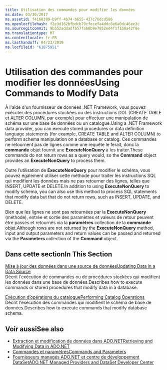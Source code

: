 ```yaml
---
title: Utilisation des commandes pour modifier les données
ms.date: 03/30/2017
ms.assetid: f4160389-b9ff-4b74-b655-437c76dcd586
ms.openlocfilehash: f2e3d162bfbdcb79cfecefa4ddc8e6a0dc46ee3c
ms.sourcegitcommit: 9b552addadfb57fab0b9e7852ed4f1f1b8a42f8e
ms.translationtype: MT
ms.contentlocale: fr-FR
ms.lasthandoff: 04/23/2019
ms.locfileid: "61875951"
---
```

# <a name="using-commands-to-modify-data"></a><span data-ttu-id="62764-102">Utilisation des commandes pour modifier les données</span><span class="sxs-lookup"><span data-stu-id="62764-102">Using Commands to Modify Data</span></span>
<span data-ttu-id="62764-103">À l'aide d'un fournisseur de données .NET Framework, vous pouvez exécuter des procédures stockées ou des instructions DDL (CREATE TABLE et ALTER COLUMN, par exemple) pour effectuer une manipulation de schéma sur une base de données ou un catalogue.</span><span class="sxs-lookup"><span data-stu-id="62764-103">Using a .NET Framework data provider, you can execute stored procedures or data definition language statements (for example, CREATE TABLE and ALTER COLUMN) to perform schema manipulation on a database or catalog.</span></span> <span data-ttu-id="62764-104">Ces commandes ne retournent pas de lignes comme une requête le ferait, donc la **commande** objet fournit une **ExecuteNonQuery** à les traiter.</span><span class="sxs-lookup"><span data-stu-id="62764-104">These commands do not return rows as a query would, so the **Command** object provides an **ExecuteNonQuery** to process them.</span></span>  
  
 <span data-ttu-id="62764-105">Outre l’utilisation de **ExecuteNonQuery** pour modifier le schéma, vous pouvez également utiliser cette méthode pour traiter les instructions SQL qui modifient les données mais ne pas retourner des lignes, telles que INSERT, UPDATE et DELETE.</span><span class="sxs-lookup"><span data-stu-id="62764-105">In addition to using **ExecuteNonQuery** to modify schema, you can also use this method to process SQL statements that modify data but that do not return rows, such as INSERT, UPDATE, and DELETE.</span></span>  
  
 <span data-ttu-id="62764-106">Bien que les lignes ne sont pas retournées par la **ExecuteNonQuery** (méthode), entrée et sortie des paramètres et valeurs de retour peuvent être passés et retournés via la **paramètres** collection de la **commande**  objet.</span><span class="sxs-lookup"><span data-stu-id="62764-106">Although rows are not returned by the **ExecuteNonQuery** method, input and output parameters and return values can be passed and returned via the **Parameters** collection of the **Command** object.</span></span>  
  
## <a name="in-this-section"></a><span data-ttu-id="62764-107">Dans cette section</span><span class="sxs-lookup"><span data-stu-id="62764-107">In This Section</span></span>  
 [<span data-ttu-id="62764-108">Mise à jour des données dans une source de données</span><span class="sxs-lookup"><span data-stu-id="62764-108">Updating Data in a Data Source</span></span>](../../../../docs/framework/data/adonet/updating-data-in-a-data-source.md)  
 <span data-ttu-id="62764-109">Décrit l'exécution de commandes ou de procédures stockées qui modifient les données dans une base de données.</span><span class="sxs-lookup"><span data-stu-id="62764-109">Describes how to execute commands or stored procedures that modify data in a database.</span></span>  
  
 [<span data-ttu-id="62764-110">Exécution d’opérations du catalogue</span><span class="sxs-lookup"><span data-stu-id="62764-110">Performing Catalog Operations</span></span>](../../../../docs/framework/data/adonet/performing-catalog-operations.md)  
 <span data-ttu-id="62764-111">Décrit l'exécution des commandes qui modifient le schéma de base de données.</span><span class="sxs-lookup"><span data-stu-id="62764-111">Describes how to execute commands that modify database schema.</span></span>  
  
## <a name="see-also"></a><span data-ttu-id="62764-112">Voir aussi</span><span class="sxs-lookup"><span data-stu-id="62764-112">See also</span></span>

- [<span data-ttu-id="62764-113">Extraction et modification de données dans ADO.NET</span><span class="sxs-lookup"><span data-stu-id="62764-113">Retrieving and Modifying Data in ADO.NET</span></span>](../../../../docs/framework/data/adonet/retrieving-and-modifying-data.md)
- [<span data-ttu-id="62764-114">Commandes et paramètres</span><span class="sxs-lookup"><span data-stu-id="62764-114">Commands and Parameters</span></span>](../../../../docs/framework/data/adonet/commands-and-parameters.md)
- [<span data-ttu-id="62764-115">Fournisseurs managés ADO.NET et centre de développement DataSet</span><span class="sxs-lookup"><span data-stu-id="62764-115">ADO.NET Managed Providers and DataSet Developer Center</span></span>](https://go.microsoft.com/fwlink/?LinkId=217917)

